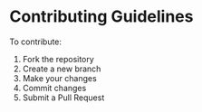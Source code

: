 # Contributing Guidelines

To contribute:
1. Fork the repository
2. Create a new branch
3. Make your changes
4. Commit changes
5. Submit a Pull Request
